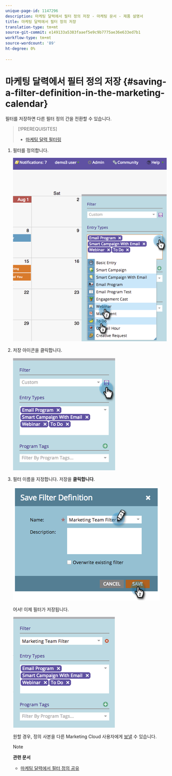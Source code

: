 ```yaml
---
unique-page-id: 1147296
description: 마케팅 달력에서 필터 정의 저장 - 마케팅 문서 - 제품 설명서
title: 마케팅 달력에서 필터 정의 저장
translation-type: tm+mt
source-git-commit: e149133a5383faaef5e9c9b7775ae36e633ed7b1
workflow-type: tm+mt
source-wordcount: '89'
ht-degree: 0%

---
```



# 마케팅 달력에서 필터 정의 저장 {#saving-a-filter-definition-in-the-marketing-calendar}

필터를 저장하면 다른 필터 정의 간을 전환할 수 있습니다.

>[!PREREQUISITES]
>
>* [마케팅 달력 필터링](filtering-the-marketing-calendar.md)

>



1. 필터를 정의합니다.

   ![](assets/image2014-9-24-10-3a50-3a49.png)

1. 저장 아이콘을 클릭합니다.

   ![](assets/image2014-9-24-10-3a50-3a57.png)

1. 필터 이름을 지정합니다. 저장을 **클릭합니다**.

   ![](assets/image2014-9-24-10-3a51-3a3.png)

   어서! 이제 필터가 저장됩니다.

   ![](assets/image2014-9-24-10-3a51-3a12.png)

   원할 경우, 정의 사본을 다른 Marketing Cloud 사용자에게 [보낼](sharing-a-filter-definition-in-the-marketing-calendar.md) 수 있습니다.

   >[!NOTE]
   >
   >**관련 문서**
   >
   >    
   >    
   >    * [마케팅 달력에서 필터 정의 공유](sharing-a-filter-definition-in-the-marketing-calendar.md)


